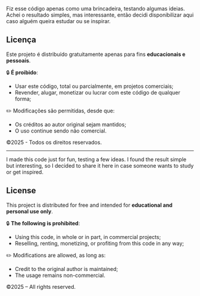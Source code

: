 Fiz esse código apenas como uma brincadeira, testando algumas ideias. Achei o resultado simples, mas interessante, então decidi disponibilizar aqui caso alguém queira estudar ou se inspirar.

## Licença

Este projeto é distribuído gratuitamente apenas para fins **educacionais e pessoais**.

🔒 **É proibido**:
- Usar este código, total ou parcialmente, em projetos comerciais;
- Revender, alugar, monetizar ou lucrar com este código de qualquer forma;

✏️ Modificações são permitidas, desde que:
- Os créditos ao autor original sejam mantidos;
- O uso continue sendo não comercial.

©️2025 - Todos os direitos reservados.

---

I made this code just for fun, testing a few ideas. I found the result simple but interesting, so I decided to share it here in case someone wants to study or get inspired.

## License

This project is distributed for free and intended for **educational and personal use only**.

🔒 **The following is prohibited**:
- Using this code, in whole or in part, in commercial projects;
- Reselling, renting, monetizing, or profiting from this code in any way;

✏️ Modifications are allowed, as long as:
- Credit to the original author is maintained;
- The usage remains non-commercial.

©️2025 – All rights reserved.

